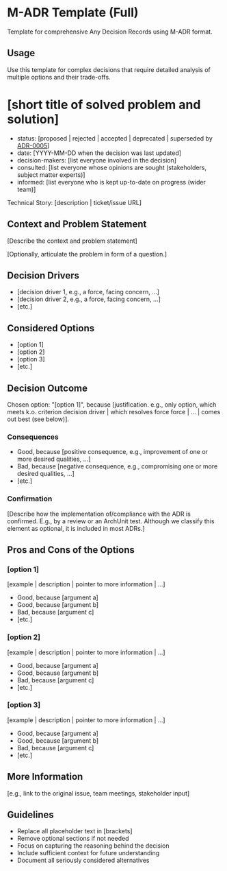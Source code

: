 # M-ADR Template (Full)

Template for comprehensive Any Decision Records using M-ADR format.

## Usage

Use this template for complex decisions that require detailed analysis of multiple options and their trade-offs.

<madr-template>

# [short title of solved problem and solution]

- status: [proposed | rejected | accepted | deprecated | superseded by [ADR-0005](0005-example.md)]
- date: [YYYY-MM-DD when the decision was last updated]
- decision-makers: [list everyone involved in the decision]
- consulted: [list everyone whose opinions are sought (stakeholders, subject matter experts)]
- informed: [list everyone who is kept up-to-date on progress (wider team)]

Technical Story: [description | ticket/issue URL]

## Context and Problem Statement

[Describe the context and problem statement]

[Optionally, articulate the problem in form of a question.]

## Decision Drivers

- [decision driver 1, e.g., a force, facing concern, …]
- [decision driver 2, e.g., a force, facing concern, …]
- [etc.]

## Considered Options

- [option 1]
- [option 2]
- [option 3]
- [etc.]

## Decision Outcome

Chosen option: "[option 1]", because [justification. e.g., only option, which meets k.o. criterion decision driver | which resolves force force | … | comes out best (see below)].

### Consequences

- Good, because [positive consequence, e.g., improvement of one or more desired qualities, …]
- Bad, because [negative consequence, e.g., compromising one or more desired qualities, …]
- [etc.]

### Confirmation

[Describe how the implementation of/compliance with the ADR is confirmed. E.g., by a review or an ArchUnit test. Although we classify this element as optional, it is included in most ADRs.]

## Pros and Cons of the Options

### [option 1]

[example | description | pointer to more information | …]

- Good, because [argument a]
- Good, because [argument b]
- Bad, because [argument c]
- [etc.]

### [option 2]

[example | description | pointer to more information | …]

- Good, because [argument a]
- Good, because [argument b]
- Bad, because [argument c]
- [etc.]

### [option 3]

[example | description | pointer to more information | …]

- Good, because [argument a]
- Good, because [argument b]
- Bad, because [argument c]
- [etc.]

## More Information

[e.g., link to the original issue, team meetings, stakeholder input]

</madr-template>

## Guidelines

- Replace all placeholder text in [brackets]
- Remove optional sections if not needed
- Focus on capturing the reasoning behind the decision
- Include sufficient context for future understanding
- Document all seriously considered alternatives
